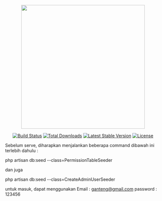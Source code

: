 <p align="center"><img src="https://media.discordapp.net/attachments/891959446857744394/983767415743741972/Tesla_Model_Sus.png?width=1440&height=360" width="400"></p>

<p align="center">
<a href="https://travis-ci.org/laravel/framework"><img src="https://travis-ci.org/laravel/framework.svg" alt="Build Status"></a>
<a href="https://packagist.org/packages/laravel/framework"><img src="https://poser.pugx.org/laravel/framework/d/total.svg" alt="Total Downloads"></a>
<a href="https://packagist.org/packages/laravel/framework"><img src="https://poser.pugx.org/laravel/framework/v/stable.svg" alt="Latest Stable Version"></a>
<a href="https://packagist.org/packages/laravel/framework"><img src="https://poser.pugx.org/laravel/framework/license.svg" alt="License"></a>
</p>

Sebelum serve, diharapkan menjalankan beberapa command dibawah ini terlebih dahulu :

php artisan db:seed --class=PermissionTableSeeder

dan juga

php artisan db:seed --class=CreateAdminUserSeeder

untuk masuk, dapat menggunakan
Email : ganteng@gmail.com
password : 123456

